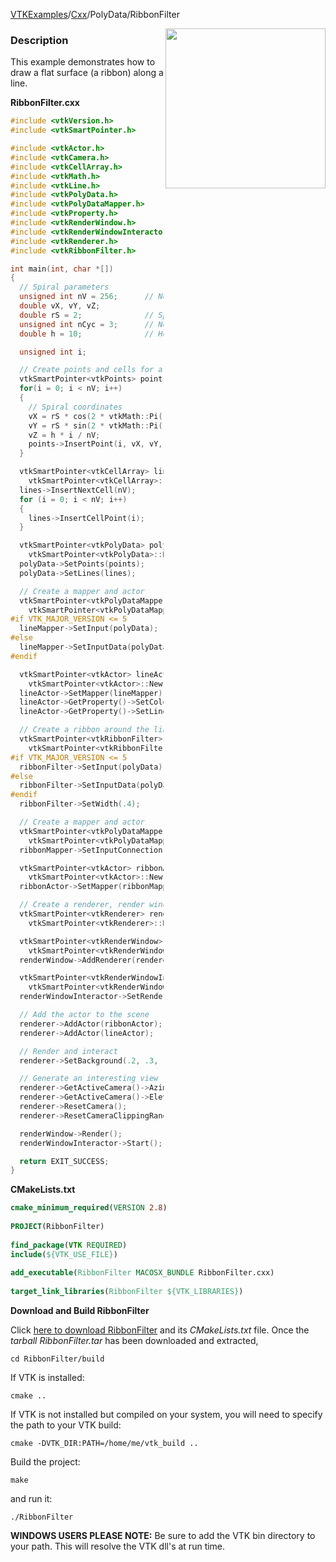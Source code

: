 [VTKExamples](Home)/[Cxx](Cxx)/PolyData/RibbonFilter

<img align="right" src="https://github.com/lorensen/VTKExamples/raw/master/Testing/Baseline/PolyData/TestRibbonFilter.png" width="256" />

### Description
This example demonstrates how to draw a flat surface (a ribbon) along a line.

**RibbonFilter.cxx**
```c++
#include <vtkVersion.h>
#include <vtkSmartPointer.h>

#include <vtkActor.h>
#include <vtkCamera.h>
#include <vtkCellArray.h>
#include <vtkMath.h>
#include <vtkLine.h>
#include <vtkPolyData.h>
#include <vtkPolyDataMapper.h>
#include <vtkProperty.h>
#include <vtkRenderWindow.h>
#include <vtkRenderWindowInteractor.h>
#include <vtkRenderer.h>
#include <vtkRibbonFilter.h>

int main(int, char *[])
{
  // Spiral parameters
  unsigned int nV = 256;      // No. of vertices
  double vX, vY, vZ;
  double rS = 2;              // Spiral radius
  unsigned int nCyc = 3;      // No. of spiral cycles
  double h = 10;              // Height

  unsigned int i;

  // Create points and cells for a spiral
  vtkSmartPointer<vtkPoints> points = vtkSmartPointer<vtkPoints>::New();
  for(i = 0; i < nV; i++)
  {
    // Spiral coordinates
    vX = rS * cos(2 * vtkMath::Pi() * nCyc * i / (nV - 1));
    vY = rS * sin(2 * vtkMath::Pi() * nCyc * i / (nV - 1));
    vZ = h * i / nV;
    points->InsertPoint(i, vX, vY, vZ);
  }

  vtkSmartPointer<vtkCellArray> lines =
    vtkSmartPointer<vtkCellArray>::New();
  lines->InsertNextCell(nV);
  for (i = 0; i < nV; i++)
  {
    lines->InsertCellPoint(i);
  }

  vtkSmartPointer<vtkPolyData> polyData =
    vtkSmartPointer<vtkPolyData>::New();
  polyData->SetPoints(points);
  polyData->SetLines(lines);

  // Create a mapper and actor
  vtkSmartPointer<vtkPolyDataMapper> lineMapper =
    vtkSmartPointer<vtkPolyDataMapper>::New();
#if VTK_MAJOR_VERSION <= 5
  lineMapper->SetInput(polyData);
#else
  lineMapper->SetInputData(polyData);
#endif

  vtkSmartPointer<vtkActor> lineActor =
    vtkSmartPointer<vtkActor>::New();
  lineActor->SetMapper(lineMapper);
  lineActor->GetProperty()->SetColor(.8, .4, .2);
  lineActor->GetProperty()->SetLineWidth(3);

  // Create a ribbon around the line
  vtkSmartPointer<vtkRibbonFilter> ribbonFilter =
    vtkSmartPointer<vtkRibbonFilter>::New();
#if VTK_MAJOR_VERSION <= 5
  ribbonFilter->SetInput(polyData);
#else
  ribbonFilter->SetInputData(polyData);
#endif
  ribbonFilter->SetWidth(.4);

  // Create a mapper and actor
  vtkSmartPointer<vtkPolyDataMapper> ribbonMapper =
    vtkSmartPointer<vtkPolyDataMapper>::New();
  ribbonMapper->SetInputConnection(ribbonFilter->GetOutputPort());

  vtkSmartPointer<vtkActor> ribbonActor =
    vtkSmartPointer<vtkActor>::New();
  ribbonActor->SetMapper(ribbonMapper);

  // Create a renderer, render window, and interactor
  vtkSmartPointer<vtkRenderer> renderer =
    vtkSmartPointer<vtkRenderer>::New();

  vtkSmartPointer<vtkRenderWindow> renderWindow =
    vtkSmartPointer<vtkRenderWindow>::New();
  renderWindow->AddRenderer(renderer);

  vtkSmartPointer<vtkRenderWindowInteractor> renderWindowInteractor =
    vtkSmartPointer<vtkRenderWindowInteractor>::New();
  renderWindowInteractor->SetRenderWindow(renderWindow);

  // Add the actor to the scene
  renderer->AddActor(ribbonActor);
  renderer->AddActor(lineActor);

  // Render and interact
  renderer->SetBackground(.2, .3, .4);

  // Generate an interesting view
  renderer->GetActiveCamera()->Azimuth(40);
  renderer->GetActiveCamera()->Elevation(30);
  renderer->ResetCamera();
  renderer->ResetCameraClippingRange();

  renderWindow->Render();
  renderWindowInteractor->Start();

  return EXIT_SUCCESS;
}
```
**CMakeLists.txt**
```cmake
cmake_minimum_required(VERSION 2.8)
 
PROJECT(RibbonFilter)
 
find_package(VTK REQUIRED)
include(${VTK_USE_FILE})
 
add_executable(RibbonFilter MACOSX_BUNDLE RibbonFilter.cxx)
 
target_link_libraries(RibbonFilter ${VTK_LIBRARIES})
```

**Download and Build RibbonFilter**

Click [here to download RibbonFilter](https://github.com/lorensen/VTKWikiExamplesTarballs/raw/master/RibbonFilter.tar) and its *CMakeLists.txt* file.
Once the *tarball RibbonFilter.tar* has been downloaded and extracted,
```
cd RibbonFilter/build 
```
If VTK is installed:
```
cmake ..
```
If VTK is not installed but compiled on your system, you will need to specify the path to your VTK build:
```
cmake -DVTK_DIR:PATH=/home/me/vtk_build ..
```
Build the project:
```
make
```
and run it:
```
./RibbonFilter
```
**WINDOWS USERS PLEASE NOTE:** Be sure to add the VTK bin directory to your path. This will resolve the VTK dll's at run time.

